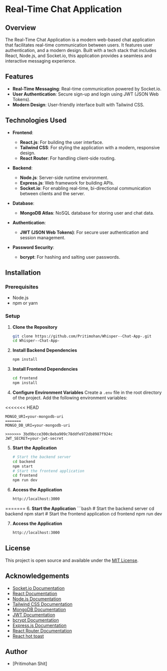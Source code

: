 # Real-Time Chat Application

## Overview

The Real-Time Chat Application is a modern web-based chat application that facilitates real-time communication between users. It features user authentication, and a modern design. Built with a tech stack that includes React, Node.js, and Socket.io, this application provides a seamless and interactive messaging experience.

## Features

- **Real-Time Messaging**: Real-time communication powered by Socket.io.
- **User Authentication**: Secure sign-up and login using JWT (JSON Web Tokens).
- **Modern Design**: User-friendly interface built with Tailwind CSS.

## Technologies Used

- **Frontend**:

  - **React.js**: For building the user interface.
  - **Tailwind CSS**: For styling the application with a modern, responsive design.
  - **React Router**: For handling client-side routing.

- **Backend**:

  - **Node.js**: Server-side runtime environment.
  - **Express.js**: Web framework for building APIs.
  - **Socket.io**: For enabling real-time, bi-directional communication between clients and the server.

- **Database**:

  - **MongoDB Atlas**: NoSQL database for storing user and chat data.

- **Authentication**:

  - **JWT (JSON Web Tokens)**: For secure user authentication and session management.

- **Password Security**:
  - **bcrypt**: For hashing and salting user passwords.

## Installation

### Prerequisites

- Node.js
- npm or yarn

### Setup

1. **Clone the Repository**

   ```bash
   git clone https://github.com/Pritimohan/Whisper--Chat-App-.git
   cd Whisper--Chat-App-

   ```

2. **Install Backend Dependencies**

   ```bash
   npm install

   ```

3. **Install Frontend Dependencies**

   ```bash
   cd frontend
   npm install

   ```

4. **Configure Environment Variables**
   Create a `.env` file in the root directory of the project. Add the following environment variables:

<<<<<<< HEAD
   ```env
   MONGO_URI=your-mongodb-uri
=======
   MONGO_DB_URI=your-mongodb-uri
   
>>>>>>> 3bd9bcce300c8eba909c78ddfe972db8987f924c
   JWT_SECRET=your-jwt-secret
   ```


5. **Start the Application**

   ```bash
   # Start the backend server
   cd backend
   npm start
   # Start the frontend application
   cd frontend
   npm run dev
   ```

6. **Access the Application**
   ```bash
   http://localhost:3000
   ```
=======
6. **Start the Application**
    ```bash
    # Start the backend server
    cd backend
    npm start
    # Start the frontend application
    cd frontend
    npm run dev

7. **Access the Application**
    ```bash
    http://localhost:3000
    ```

## License

This project is open source and available under the [MIT License](LICENSE).

## Acknowledgements

- [Socket.io Documentation](https://socket.io/docs/)
- [React Documentation](https://reactjs.org/docs/getting-started.html)
- [Node.js Documentation](https://nodejs.org/en/docs/)
- [Tailwind CSS Documentation](https://tailwindcss.com/docs)
- [MongoDB Documentation](https://docs.mongodb.com/)
- [JWT Documentation](https://jwt.io/introduction/)
- [bcrypt Documentation](https://www.npmjs.com/package/bcrypt)
- [Express.js Documentation](https://expressjs.com/en/5x/api.html)
- [React Router Documentation](https://reactrouter.com/web/guides/quick-start)
- [React hot toast](https://www.npmjs.com/package/react-hot-toast)

## Author

- [Pritimohan Shit]

